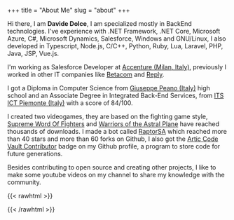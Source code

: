 +++
title = "About Me"
slug = "about"
+++

Hi there, I am **Davide Dolce**, I am specialized mostly in BackEnd technologies. I've experience with .NET Framework, .NET Core, Microsoft Azure, C#, Microsoft Dynamics, Salesforce, Windows and GNU/Linux, I  also developed in Typescript, Node.js, C/C++, Python, Ruby, Lua, Laravel, PHP, Java, JSP, Vue.js.

I'm working as Salesforce Developer at [Accenture (Milan, Italy)](https://www.accenture.com/us-en), previously I worked in other IT companies like [Betacom](https://www.betacom.it/) and [Reply](https://www.reply.com/).

I got a Diploma in Computer Science from [Giuseppe Peano (Italy)](http://iispeano.gov.it/) high school and an Associate Degree in Integrated Back-End Services, from [ITS ICT Piemonte (Italy)](http://www.its-ictpiemonte.it/) with a score of 84/100.

I created two videogames, they are based on the fighting game style, [Supreme Word Of Fighters](https://www.youtube.com/watch?v=ldaEnFMK7nY) and [Warriors of the Astral Plane](https://www.youtube.com/watch?v=Q_oFZxTJLio) have reached thousands of downloads. I made a bot called [RaptorSA](https://github.com/MalwareWerewolf/RaptorSA) which reached more than 40 stars and more than 60 forks on Github, I also got the [Artic Code Vault Contributor](https://archiveprogram.github.com/arctic-vault/) badge on my Github profile, a program to store code for future generations.

Besides contributing to open source and creating other projects, I like to make some youtube videos on my channel to share my knowledge with the community.

{{< rawhtml >}}
  <script src="https://apis.google.com/js/platform.js"></script>
  <div class="g-ytsubscribe" data-channelid="UChBOmFUlCVeQa0P7mq5eDDQ" data-layout="full" data-count="default"></div>
{{< /rawhtml >}}